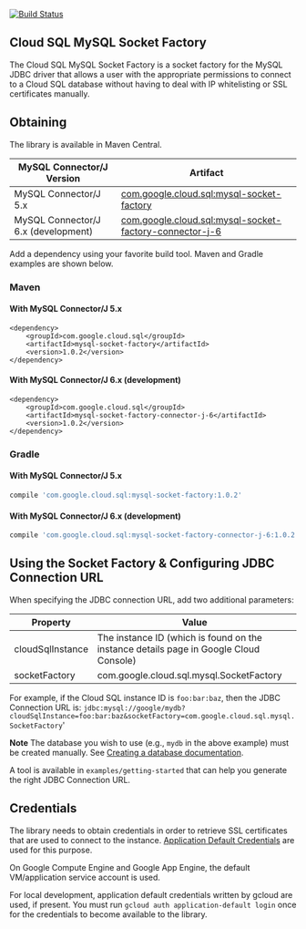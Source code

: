 [![Build
Status](https://travis-ci.org/GoogleCloudPlatform/cloud-sql-mysql-socket-factory.svg?branch=master)](https://travis-ci.org/GoogleCloudPlatform/cloud-sql-mysql-socket-factory)
## Cloud SQL MySQL Socket Factory

The Cloud SQL MySQL Socket Factory is a socket factory for the MySQL JDBC driver 
that allows a user with the appropriate permissions to connect to a Cloud SQL 
database without having to deal with IP whitelisting or SSL certificates 
manually. 

## Obtaining

The library is available in Maven Central.

| MySQL Connector/J Version | Artifact |
|---------------------------|----------|
| MySQL Connector/J 5.x     | [com.google.cloud.sql:mysql-socket-factory](https://mvnrepository.com/artifact/com.google.cloud.sql/mysql-socket-factory/1.0.2) |
| MySQL Connector/J 6.x (development) | [com.google.cloud.sql:mysql-socket-factory-connector-j-6](https://mvnrepository.com/artifact/com.google.cloud.sql/mysql-socket-factory-connector-j-6/1.0.2) |

Add a dependency using your favorite build tool. Maven and Gradle examples are shown below.

### Maven

#### With MySQL Connector/J 5.x
```maven-pom
<dependency>
    <groupId>com.google.cloud.sql</groupId>
    <artifactId>mysql-socket-factory</artifactId>
    <version>1.0.2</version>
</dependency>
```

#### With MySQL Connector/J 6.x (development)
```maven-pom
<dependency>
    <groupId>com.google.cloud.sql</groupId>
    <artifactId>mysql-socket-factory-connector-j-6</artifactId>
    <version>1.0.2</version>
</dependency>
```

### Gradle

#### With MySQL Connector/J 5.x
```gradle
compile 'com.google.cloud.sql:mysql-socket-factory:1.0.2'
```

#### With MySQL Connector/J 6.x (development)
```gradle
compile 'com.google.cloud.sql:mysql-socket-factory-connector-j-6:1.0.2'
```

## Using the Socket Factory & Configuring JDBC Connection URL

When specifying the JDBC connection URL, add two additional parameters:

| Property         | Value         |
| ---------------- | ------------- |
| cloudSqlInstance | The instance ID (which is found on the instance details page in Google Cloud Console)  |
| socketFactory    | com.google.cloud.sql.mysql.SocketFactory |

For example, if the Cloud SQL instance ID is `foo:bar:baz`, then the JDBC Connection URL is:
`jdbc:mysql://google/mydb?cloudSqlInstance=foo:bar:baz&socketFactory=com.google.cloud.sql.mysql.SocketFactory`'

**Note** The database you wish to use (e.g., `mydb` in the above example) must be created manually. See [Creating a database documentation](https://cloud.google.com/sql/docs/create-manage-mysql-databases#creating_a_database).

A tool is available in `examples/getting-started` that can help you generate the right JDBC Connection URL.

## Credentials

The library needs to obtain credentials in order to retrieve SSL certificates that are used to connect to the instance.
[Application Default Credentials](https://developers.google.com/identity/protocols/application-default-credentials) are used for this purpose.

On Google Compute Engine and Google App Engine, the default VM/application service account is used.

For local development, application default credentials written by gcloud are used, if present. 
You must run `gcloud auth application-default login` once for the credentials to become available to the library.
